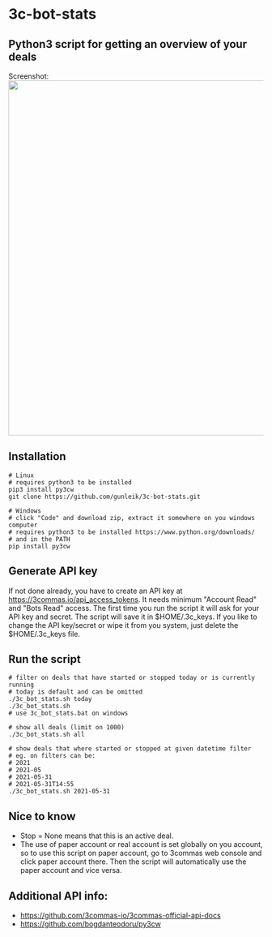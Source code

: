 # 3c-bot-stats
## Python3 script for getting an overview of your deals
Screenshot:<br>
<img src="https://user-images.githubusercontent.com/2580262/120374281-a97be580-c319-11eb-934c-eab07f47e6c0.png" width=700>

## Installation
```
# Linux
# requires python3 to be installed
pip3 install py3cw
git clone https://github.com/gunleik/3c-bot-stats.git

# Windows
# click "Code" and download zip, extract it somewhere on you windows computer
# requires python3 to be installed https://www.python.org/downloads/
# and in the PATH
pip install py3cw 
```

## Generate API key
If not done already, you have to create an API key at https://3commas.io/api_access_tokens.
It needs minimum "Account Read" and "Bots Read" access.
The first time you run the script it will ask for your API key and secret.
The script will save it in $HOME/.3c_keys.
If you like to change the API key/secret or wipe it from you system, just delete the $HOME/.3c_keys file.
	
## Run the script
```
# filter on deals that have started or stopped today or is currently running
# today is default and can be omitted
./3c_bot_stats.sh today
./3c_bot_stats.sh
# use 3c_bot_stats.bat on windows

# show all deals (limit on 1000)
./3c_bot_stats.sh all

# show deals that where started or stopped at given datetime filter
# eg. on filters can be:
# 2021
# 2021-05
# 2021-05-31
# 2021-05-31T14:55
./3c_bot_stats.sh 2021-05-31
```

## Nice to know
* Stop = None means that this is an active deal.
* The use of paper account or real account is set globally on you account, so to use this script on paper account, go to 3commas web console and click paper account there. Then the script will automatically use the paper account and vice versa.

## Additional API info:
* https://github.com/3commas-io/3commas-official-api-docs
* https://github.com/bogdanteodoru/py3cw
